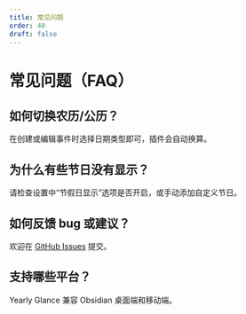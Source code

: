 ```yaml
---
title: 常见问题
order: 40
draft: false
---
```


# 常见问题（FAQ）

<!-- ## 插件如何导入/导出事件数据？

请参考“[导入导出](/obsidian-yearly-glance/advanced-usage/import-export)”章节，支持一键备份和恢复。 -->

## 如何切换农历/公历？

在创建或编辑事件时选择日期类型即可，插件会自动换算。

## 为什么有些节日没有显示？

请检查设置中“节假日显示”选项是否开启，或手动添加自定义节日。

## 如何反馈 bug 或建议？

欢迎在 [GitHub Issues](https://github.com/Moyf/yearly-glance/issues) 提交。

## 支持哪些平台？

Yearly Glance 兼容 Obsidian 桌面端和移动端。